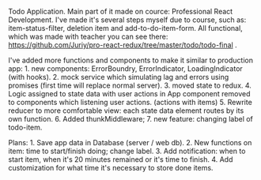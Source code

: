Todo Application.
Main part of it made on cource: Professional React Development.
I've made it's several steps myself due to course, such as: item-status-filter, deletion item and add-to-do-item-form.
All functional, which was made with teacher you can see there: https://github.com/Juriy/pro-react-redux/tree/master/todo/todo-final .

I've added more functions and components to make it similar to production app:
    1. new components: ErrorBoundry, ErrorIndicator, LoadingIndicator (with hooks).
    2. mock service which simulating lag and errors using promises (first time will replace normal server).
    3. moved state to redux. 
    4. Logic assigned to state data with user actions in App component removed to components which listening user actions.  (actions with items)
    5. Rewrite reducer to more comfortable view: each state data element routes by its own function.
    6. Added thunkMiddleware;
    7. new feature: changing label of todo-item.


Plans:
    1. Save app data in Database (server / web db). 
    2. New functions on item: time to start/finish doing; change label.
    3. Add notification: when to start item, when it's 20 minutes remained or it's time to finish.
    4. Add customization for what time it's necessary to store done items.  